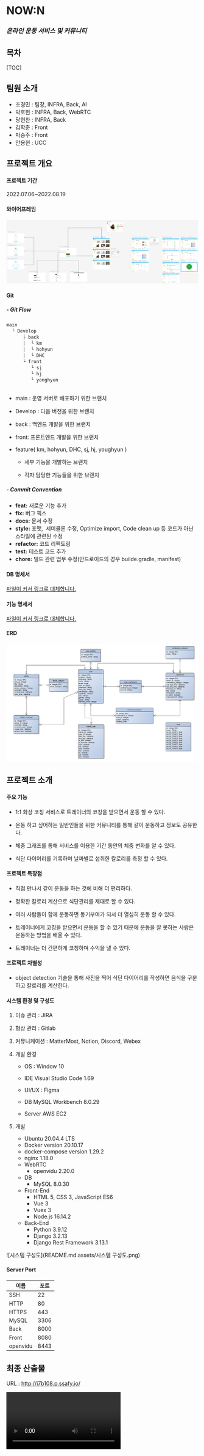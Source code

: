 # NOW:N

### *온라인 운동 서비스 및 커뮤니티*

## 목차

[TOC]

## 팀원 소개

- 조경민 : 팀장, INFRA, Back, AI
- 박호현 : INFRA, Back, WebRTC
- 당현찬 : INFRA, Back 
- 김학준 : Front
- 박승주 : Front
- 안용현 : UCC



## 프로젝트 개요

#### 프로젝트 기간

2022.07.06~2022.08.19

#### 와이어프레임

![image-20220819002839032](README.md.assets/image-20220819002839032.png)

#### Git

##### - Git Flow

```
main
  └ Develop 
  	  ├ back
  	  |  └ km
  	  |  └ hohyun
  	  |  └ DHC
  	  └ front
  	     └ sj
  	     └ hj
  	     └ yonghyun
  	  
```

- main : 운영 서버로 배포하기 위한 브랜치

- Develop : 다음 버전을 위한 브랜치

- back : 백엔드 개발을 위한 브랜치

- front: 프론트엔드 개발을 위한 브랜치

- feature( km, hohyun, DHC, sj, hj, youghyun ) 

  - 세부 기능을 개발하는 브랜치 

  - 각자 담당한 기능들을 위한 브랜치 

##### - Commit Convention

- **feat:** 새로운 기능 추가 
- **fix:** 버그 픽스 
- **docs:** 문서 수정
- **style:** 포맷,  세미콜론 수정, Optimize import, Code clean up 등 코드가 아닌 스타일에 관련된 수정 
- **refactor:** 코드 리펙토링
- **test:** 테스트 코드 추가
- **chore:** 빌드 관련 업무 수정(안드로이드의 경우 builde.gradle, manifest)

#### DB 명세서

  [파일이 커서 링크로 대체합니다.](README.md.assets\DB_명세서.pdf) 

#### 기능 명세서

 [파일이 커서 링크로 대체합니다.](README.md.assets\기능_명세서.pdf) 

#### ERD

![공통프로젝트_ERD.PNG](README.md.assets/공통프로젝트_ERD.PNG.png)

## 프로젝트 소개

#### 주요 기능

- 1:1 화상 코칭 서비스로 트레이너의 코칭을 받으면서 운동 할 수 있다. 

- 운동 하고 싶어하는 일반인들을 위한 커뮤니티를 통해 같이 운동하고 정보도 공유한다. 

- 체중 그래프를 통해 서비스를 이용한 기간 동안의 체중 변화를 알 수 있다. 

- 식단 다이어리를 기록하며 날짜별로 섭취한 칼로리를 측정 할 수 있다.

#### 프로젝트 특장점

- 직접 만나서 같이 운동을 하는 것에 비해 더 편리하다. 

- 정확한 칼로리 계산으로 식단관리를 제대로 할 수 있다. 

- 여러 사람들이 함께 운동하면 동기부여가 되서 더 열심히 운동 할 수 있다. 

- 트레이너에게 코칭을 받으면서 운동을 할 수 있기 때문에 운동을 잘 못하는 사람은 운동하는 방법을 배울 수 있다.  

- 트레이너는 더 간편하게 코칭하며 수익을 낼 수 있다.

#### 프로젝트 차별성

- object detection 기술을 통해 사진을 찍어 식단 다이어리를 작성하면 음식을 구분하고 칼로리를 계산한다.

#### 시스템 환경 및 구성도

1. 이슈 관리 : JIRA 
2. 형상 관리 : Gitlab 
3. 커뮤니케이션 : MatterMost, Notion, Discord, Webex 
4. 개발 환경 

   - OS : Window 10 

   - IDE Visual Studio Code 1.69 
   - UI/UX : Figma 
   - DB MySQL Workbench 8.0.29 
   - Server AWS EC2 
5. 개발 

   - Ubuntu 20.04.4 LTS 
   - Docker version 20.10.17
   - docker-compose version 1.29.2
   - nginx 1.18.0 
   - WebRTC
     - openvidu 2.20.0
   - DB
     - MySQL 8.0.30
   - Front-End 
     - HTML 5, CSS 3, JavaScript ES6 
     - Vue 3 
     - Vuex 3 
     - Node.js 16.14.2 
   - Back-End 
     - Python 3.9.12 
     - Django 3.2.13 
     - Django Rest Framework 3.13.1

![시스템 구성도](README.md.assets/시스템 구성도.png)

#### Server Port

| **이름** | 포트 |
| -------- | ---- |
| SSH      | 22   |
| HTTP     | 80   |
| HTTPS    | 443  |
| MySQL    | 3306 |
| Back     | 8000 |
| Front    | 8080 |
| openvidu | 8443 |



## 최종 산출물

URL : http://i7b108.p.ssafy.io/

<video src="../KakaoTalk_20220818_232513735.mp4"></video>